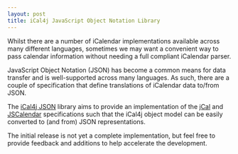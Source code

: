 ```yaml
---
layout: post
title: iCal4j JavaScript Object Notation Library
---
```


Whilst there are a number of iCalendar implementations available across many different languages, sometimes we may
want a convenient way to pass calendar information without needing a full compliant iCalendar parser.

JavaScript Object Notation (JSON) has become a common means for data transfer and is well-supported across many
languages. As such, there are a couple of specification that define translations of iCalendar data to/from JSON.

The [iCal4j JSON] library aims to provide an implementation of the [jCal] and [JSCalendar] specifications such that the iCal4j
object model can be easily converted to (and from) JSON representations.

The initial release is not yet a complete implementation, but feel free to provide feedback and additions to help
accelerate the development.

[iCal4j JSON]: http://github.com/ical4j/ical4j-json
[jCal]: https://tools.ietf.org/html/rfc7265
[JSCalendar]: https://tools.ietf.org/html/draft-ietf-calext-jscalendar-32
